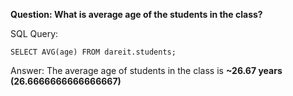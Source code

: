 **Question: What is average age of the students in the class?**

SQL Query: 

    SELECT AVG(age) FROM dareit.students;

Answer: The average age of students in the class is **~26.67 years (26.6666666666666667)**